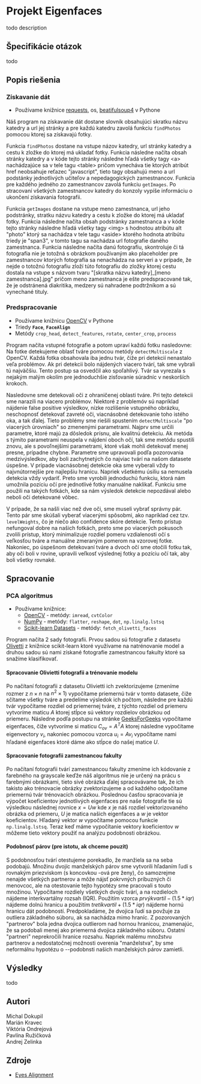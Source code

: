 # Projekt Eigenfaces

todo description

## Špecifikácie otázok

todo

## Popis riešenia

### Získavanie dát

* Používame knižnice [requests](https://pypi.org/project/requests/), os, [beatifulsoup4](https://pypi.org/project/beautifulsoup4/) v Pythone

Náš program na získavanie dát dostane slovník obsahujúci skratku názvu katedry a url jej stránky a pre každú katedru zavolá funkciu `findPhotos` pomocou ktorej sa získavajú fotky.

Funkcia `findPhotos` dostane na vstupe názov katedry, url stránky katedry a cestu k zložke do ktorej má ukladať fotky. Funkcia následne načíta obsah stránky katedry a v kóde tejto stránky následne hľadá všetky tagy \<a\> nachádzajúce sa v tele tagu \<table\> pričom vynecháva tie ktorých atribút href neobsahuje reťazec "javascript", tieto tagy obsahujú meno a url podstánky jednotlivých učiteľov a nepedagogických zamestnancov. Funkcia pre každého jedného zo zamestnancov zavolá funkciu `getImages`. Po stracovaní všetkých zamestnancov katedry do konzoly vypíše informáciu o ukončení získavania fotografii.

Funkcia `getImages` dostane na vstupe meno zamestnanca, url jeho podstránky, stratku názvu katedry a cestu k zložke do ktorej má ukladať fotky. Funkcia následne načíta obsah podstránky zamestnanca a v kóde tejto stránky následne hľadá všetky tagy \<img\> s hodnotou atribútu alt "photo" ktorý sa nachádza v tele tagu \<aside\> ktorého hodnota atribútu triedy je "span3", v tomto tagu sa nachádza url fotografie daného zamestnanca. Funkcia následne načíta danú fotografiu, skontroluje či tá fotografia nie je totožná s obrázkom používaným ako placeholder pre zamestnancov ktorých fotografia sa nenachádza na serveri a v prípade, že nejde o totožnú fotografiu zloží túto fotografiu do zložky ktorej cestu dostala na vstupe s názvom tvaru "[skratka názvu katedry]_[meno zamestnanca].jpg" pričom meno zamestnanca je ešte predspracované tak, že je odstránená diakritika, medzery sú nahradene podtržníkom a sú vynechané tituly.  

### Predspracovanie

* Používame knižnicu [OpenCV](https://github.com/opencv/opencv) v Pythone
* Triedy **`Face`**, **`FaceAlign`**
* Metódy `crop_head`, `detect_features`, `rotate`, `center_crop`, `process`

Program načíta vstupné fotografie a potom upraví každú fotku nasledovne:
Na fotke detekujeme oblasť tváre pomocou metódy `detectMultiscale` z OpenCV. Každá fotka obsahovala iba jednu tvár, čiže pri detekcií nenastalo veľa problémov. Ak pri detekcii bolo nájdených viacero tvárí, tak sme vybrali tú najväčšiu. Tento postup sa osvedčil ako spoľahlivý. Tvár sa vyrezala s nejakým malým okolím pre jednoduchšie zisťovanie súradníc v neskorších krokoch. 

Nasledovne sme detekovali oči z ohraničenej oblasti tváre. Pri tejto detekcii sme narazili na viacero problémov. Niektoré z problemóv sú napríklad nájdenie false positive výsledkov, nízke rozlíšenie vstupného obrázku, neschopnosť detekovať zavreté oči, viacnásobné detekovanie toho istého oka, a tak ďalej. Tieto problémy sme riešili spustením `detectMultiscale` "po viacerých úrovniach" so zmenenými parametrami. Najprv sme určili parametre, ktoré majú za dôsledok prísnu, ale kvalitnú detekciu. Ak metóda s týmito parametrami neuspela v nájdení oboch očí, tak sme metódu spustili znovu, ale s povoľnejšími parametrami, ktoré však mohli detekovať menej presne, prípadne chybne. Parametre sme upravovali podľa pozorovania medzivýsledkov, aby boli zachytnetých čo najviac tvárí na našom datasete úspešne. V prípade viacnásobnej detekcie oka sme vyberali vždy to najvnútornejšie pre najlepšiu hranicu. Napriek všetkému úsiliu sa nemusela detekcia vždy vydariť. Preto sme vyrobili jednoduchú funkciu, ktorá nám umožnila pozíciu očí pre jednotlivé fotky manuálne naklikať. Funkciu sme použili na takých fotkách, kde sa nám výsledok detekcie nepozdával alebo neboli oči detekované vôbec.

V prípade, že sa našli viac než dve oči, sme museli vybrať správny pár.
Tento pár sme skúšali vyberať viacerými spôsobmi, ako napríklad cez tzv. `levelWeights`, čo je niečo ako confidence skóre detekcie. Tento prístup nefungoval dobre na našich fotkách, preto sme po viacerých pokusoch zvolili prístup, ktorý minimalizuje rozdiel pomeru vzdialenosti očí s veľkosťou tváre a manuálne zmeraným pomerom na vzorovej fotke. Nakoniec, po úspešnom detekovaní tváre a dvoch očí sme otočili fotku tak, aby oči boli v rovine, upravili veľkosť výslednej fotky a pozíciu očí tak, aby boli všetky rovnaké.

## Spracovanie

### PCA algoritmus

* Používame knižnice:
  *  [OpenCV](https://github.com/opencv/opencv) - metódy: `imread`, `cvtColor`
  *  [NumPy](https://numpy.org/doc/stable/index.html) - metódy: `flatter`, `reshape`, `dot`, `np.linalg.lstsq`
  *  [Scikit-learn Datasets](https://scikit-learn.org/stable/datasets.html) - metódy: `fetch_olivetti_faces` 

Program načíta 2 sady fotografii. Prvou sadou sú fotografie z datasetu [Olivetti](https://scikit-learn.org/stable/datasets/real_world.html#the-olivetti-faces-dataset) z knižnice scikit-learn ktoré využívame na natrénovanie model a druhou sadou sú nami získané fotografie zamestnancou fakulty ktoré sa snažíme klasifikovať.

#### Spracovanie Olivietti fotografii a trénovanie modelu

Po načítaní fotografii z datasetu Olivietti ich zvektorizujeme (zmeníme rozmer z $n \times n$ na $n^2 \times 1$) vypočítame priemernú tvár v tomto datasete, čiže sčítame všetky tváre a predelíme výsledok ich počtom, následne pre každú tvár vypočítame rozdiel od priemernej tváre, z týchto rozdiel od priemeru vytvoríme maticu $A$ ktorej stĺpce sú vektory rozdielov obrázkou od priemeru. Následne podľa postupu na stránke [GeeksForGeeks](https://www.geeksforgeeks.org/ml-face-recognition-using-eigenfaces-pca-algorithm/) vypočítame eigenfaces, čiže vytvoríme si maticu $C_{ov} = A^T A$ ktorej následne vypočítame eigenvectory $v_i$, nakoniec pomocou vzorca $u_i = A v_i$ vypočítame nami hľadané eigenfaces ktoré dáme ako stĺpce do našej matice $U$.

#### Spracovanie fotografii zamestnancou fakulty

Po načítaní fotografii tvárí zamestnancou fakulty zmeníme ich kódovanie z farebného na grayscale keďže náš algoritmus nie je určený na prácu s farebnými obrázkami, tieto sivé obrázka ďalej spracovávame tak, že ich takisto ako trénovacie obrázky zvektorizujeme a od každého odpočítame priemernú tvár trénovacích obrázkou. Poslednou časťou spracovania je výpočet koeficientov jednotlivých eigenfaces pre naše fotografie tie sú výsledkou následnej rovnice $x = U w$ kde $x$ je náš rozdiel vektorizovaného obrázka od priemeru, $U$ je matica našich eigenfaces a $w$ je vektor koeficientov. Hľadaný vektor $w$ vypočítame pomocou funkcie   `np.linalg.lstsq`. Teraz keď máme vypočítanie vektory koeficientov $w$ môžeme tieto vektory použiť na analýzu podobnosti obrázkou.

#### Podobnosť párov (pre istotu, ak chceme pouzit)

S podobnosťou tvárí otestujeme porekadlo, že manžiela sa na seba podobajú. Množinu dvojíc manželských párov sme vytvorili hľadaním ľudí s rovnakým priezviskom (s koncovkou -ová pre ženy), čo samozrejme nenajde všetkých partnerov a môže nájsť pokrvných príbuzných či menovcoc, ale na otestovanie tejto hypotézy sme pracovali s touto množinou.
Vypočítame rozdiely všetkých dvojíc tvárí, a na rozdieloch nájdeme interkvartálny rozsah (IQR). Použitím vzorca  $prvý kvartil - (1.5 * iqr)$ nájdeme dolnú hranicu a použitím  $tretí kvartil + (1.5 * iqr)$ nájdeme hornú hranicu dát podobností. Predpokladáme, že dvojica ľudí sa povžuje za outliera základného súboru, ak sa nachádza mimo hraníc. Z pozorovaných "partnerov" bola jedna  dvojica outlierom nad hornou hranicou, znamenajúc, že sa podobali menej ako priemerná dvojica základného súboru. Ostatní "partneri" neprekročili hranice rozsahu. Napriek malému množstvu partnerov a nedostatočnej možnosti overenia "manželstva", by sme neformálnu hypotézu o --podobnsti našich manželských párov zamietli.  

## Výsledky

todo

## Autori

Michal Dokupil  
Marián Kravec  
Viktória Ondrejová  
Pavlína Ružičková  
Andrej Zelinka

## Zdroje

* [Eyes Alignment](https://datahacker.rs/010-how-to-align-faces-with-opencv-in-python/)
